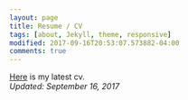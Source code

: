 ```yaml
---
layout: page
title: Resume / CV
tags: [about, Jekyll, theme, responsive]
modified: 2017-09-16T20:53:07.573882-04:00
comments: true
---
```


[Here](/reports/Pankaj-CV.pdf) is my latest cv.  
*Updated: September 16, 2017*
